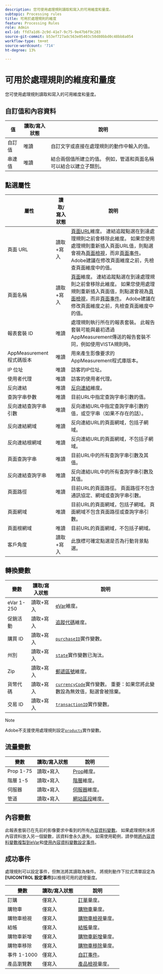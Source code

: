 ```yaml
---
description: 您可使用處理規則讀取和寫入的可用維度和量度。
subtopic: Processing rules
title: 可用於處理規則的維度
feature: Processing Rules
role: Admin
exl-id: ffd7a1d6-2c9d-41e7-9c75-9e47b6f9c283
source-git-commit: b53ef727adc563e05403c50d80bbd0c48bb8a054
workflow-type: tm+mt
source-wordcount: '714'
ht-degree: 13%

---
```


# 可用於處理規則的維度和量度

您可使用處理規則讀取和寫入的可用維度和量度。

## 自訂值和內容資料

| 值 | 讀取/寫入狀態 | 說明 |
| --- | --- | --- |
| 自訂值 | 唯讀 | 自訂文字或直接在處理規則的動作中輸入的值。 |
| 串連值 | 唯讀 | 結合兩個值所建立的值。 例如，管道和頁面名稱可以結合以建立子類別。 |

## 點選屬性

| 屬性 | 讀取/寫入狀態 | 說明 |
| --- | --- | --- |
| 頁面 URL | 讀取+寫入 | [頁面URL](/help/components/dimensions/page-url.md)維度。 連結追蹤點選在到達處理規則之前會移除此維度。 如果您使用處理規則重新插入頁面URL值，則點選會視為[頁面檢視](/help/components/metrics/page-views.md)，而非[頁面事件](/help/components/metrics/page-events.md)。 Adobe建議在修改頁面維度之前，先檢查頁面維度中的值。 |
| 頁面名稱 | 讀取+寫入 | [頁面](/help/components/dimensions/page.md)維度。 連結追蹤點選在到達處理規則之前會移除此維度。 如果您使用處理規則重新插入頁面值，則點選會視為[頁面檢視](/help/components/metrics/page-views.md)，而非[頁面事件](/help/components/metrics/page-events.md)。 Adobe建議在修改頁面維度之前，先檢查頁面維度中的值。 |
| 報表套裝 ID | 唯讀 | 處理規則執行所在的報表套裝。 此報告套裝可能與最初透過AppMeasurement傳送的報告套裝不同，例如使用VISTA規則時。 |
| AppMeasurement程式碼版本 | 唯讀 | 用來產生影像要求的AppMeasurement程式庫版本。 |
| IP 位址 | 唯讀 | 訪客的IP位址。 |
| 使用者代理 | 唯讀 | 訪客的使用者代理。 |
| 反向連結 | 唯讀 | [反向連結](/help/components/dimensions/referrer.md)維度。 |
| 查詢字串參數 | 唯讀 | 目前URL中指定查詢字串引數的值。 |
| 反向連結查詢字串引數 | 唯讀 | 反向連結URL中指定查詢字串引數的值，或空字串（如果不存在的話）。 |
| 反向連結網域 | 唯讀 | 反向連結URL的頁面網域，包括子網域。 |
| 反向連結根網域 | 唯讀 | 反向連結URL的頁面網域，不包括子網域。 |
| 頁面查詢字串 | 唯讀 | 目前URL中的所有查詢字串引數及其值。 |
| 反向連結查詢字串 | 唯讀 | 反向連結URL中的所有查詢字串引數及其值。 |
| 頁面路徑 | 唯讀 | 目前URL的頁面路徑。 頁面路徑不包含通訊協定、網域或查詢字串引數。 |
| 頁面網域 | 唯讀 | 目前URL的頁面網域，包括子網域。 頁面網域不包含頁面路徑或查詢字串引數。 |
| 頁面根網域 | 唯讀 | 目前URL的頁面網域，不包括子網域。 |
| 客戶角度 | 讀取+寫入 | 此旗標可確定點選是否為行動背景點選。 |

## 轉換變數

| 變數 | 讀取/寫入狀態 | 說明 |
| --- | --- | --- |
| eVar 1-250 | 讀取+寫入 | [eVar](/help/components/dimensions/evar.md)維度。 |
| 促銷活動 | 讀取+寫入 | [追蹤代碼](/help/components/dimensions/tracking-code.md)維度。 |
| 購買 ID | 讀取+寫入 | [`purchaseID`](/help/implement/vars/page-vars/purchaseid.md)實作變數。 |
| 州別 | 讀取+寫入 | [`state`](/help/implement/vars/page-vars/state.md)實作變數已淘汰。 |
| Zip | 讀取+寫入 | [郵遞區號](/help/components/dimensions/zip-code.md)維度。 |
| 貨幣代碼 | 讀取+寫入 | [`currencyCode`](/help/implement/vars/config-vars/currencycode.md)實作變數。 重要：如果您將此變數設為無效值，點選會被捨棄。 |
| 交易 ID | 讀取+寫入 | [`transactionID`](/help/import/data-sources/transactionid.md)實作變數。 |

>[!NOTE]
>Adobe不支援使用處理規則設定[`products`](/help/implement/vars/page-vars/products.md)實作變數。

## 流量變數

| 變數 | 讀取/寫入狀態 | 說明 |
| --- | --- | --- |
| Prop 1-75 | 讀取+寫入 | [Prop](/help/components/dimensions/prop.md)維度。 |
| 階層 1-5 | 讀取+寫入 | [階層](/help/components/dimensions/hierarchy.md)維度。 |
| 伺服器 | 讀取+寫入 | [伺服器](/help/components/dimensions/server.md)維度。 |
| 管道 | 讀取+寫入 | [網站區段](/help/components/dimensions/site-section.md)維度。 |

## 內容變數

此報表套裝已在先前的影像要求中看到的所有[內容資料變數](/help/implement/vars/page-vars/contextdata.md)。 如果處理規則未將內容資料放入另一個變數，該資料會永久遺失。 如需使用範例，請參閱[將內容資料變數複製到eVar](processing-rules-examples/processing-rules-copy-context-data.md)和[使用內容資料變數設定事件](processing-rules-examples/processing-rules-copy-context-data-event.md)。

## 成功事件

處理規則可以設定事件，但無法將其讀取為條件。 將規則動作下拉式清單設定為&#x200B;**[!UICONTROL 設定事件]**&#x200B;以檢視可用的遞增量度。

| 變數 | 讀取/寫入狀態 | 說明 |
| --- | --- | --- |
| 訂購 | 僅寫入 | [訂單](/help/components/metrics/orders.md)量度。 |
| 購物車 | 僅寫入 | [購物車](/help/components/metrics/carts.md)量度。 |
| 購物車檢視 | 僅寫入 | [購物車檢視](/help/components/metrics/cart-views.md)量度。 |
| 結帳 | 僅寫入 | [結帳](/help/components/metrics/checkouts.md)量度。 |
| 購物車新增 | 僅寫入 | [購物車新增](/help/components/metrics/cart-additions.md)量度。 |
| 購物車移除 | 僅寫入 | [購物車移除](/help/components/metrics/cart-removals.md)量度。 |
| 事件 1-1000 | 僅寫入 | [自訂事件](/help/components/metrics/custom-events.md)。 |
| 產品瀏覽數 | 僅寫入 | [產品檢視](/help/components/metrics/product-views.md)量度。 |


